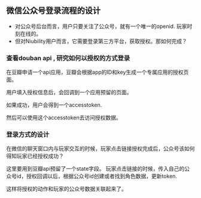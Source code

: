## 微信公众号登录流程的设计



- 对公众号后台而言，用户只要关注了公众号，就有一个唯一的openid. 玩家时刻在线的。
- 但对Niubility用户而言，它需要登录第三方平台，获取授权。那如何完成？

### 查看douban api , 研究如何以授权的方式登录

在豆瓣申请一个api应用，豆瓣会根据app的ID和key生成一个专属应用的授权页面。

用户填入授权信息后，会回调到一个应用预留的页面。

如果成功，用户会得到一个accesstoken.

然后可以使用这个accesstoken去访问授权数据。

### 登录方式的设计

在微信的聊天窗口内与玩家交互的时候，玩家点击链接授权完成后，公众号该如何得知玩家已经授权成功？

这里要用到豆瓣api预留了一个state字段。
玩家点击链接的时候，传入自己的公众号id，授权回调以后，根据公众号id创建或者找到角色数据，更新token.

这样将授权的动作和玩家的公众号数据关联起来了。

